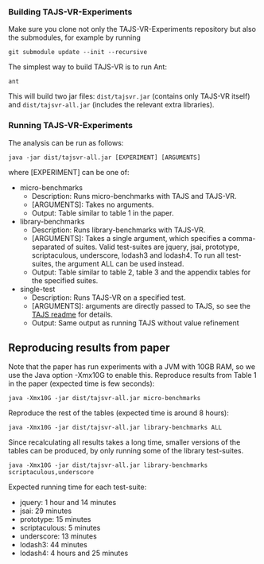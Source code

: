 ### Building TAJS-VR-Experiments

Make sure you clone not only the TAJS-VR-Experiments repository but also the submodules, for example by running
```
git submodule update --init --recursive
``` 

The simplest way to build TAJS-VR is to run Ant:
```
ant
```
This will build two jar files: `dist/tajsvr.jar` (contains only TAJS-VR itself) and `dist/tajsvr-all.jar` (includes the relevant extra libraries).

### Running TAJS-VR-Experiments
The analysis can be run as follows:
```
java -jar dist/tajsvr-all.jar [EXPERIMENT] [ARGUMENTS]
```
where [EXPERIMENT] can be one of:
 - micro-benchmarks
    - Description: Runs micro-benchmarks with TAJS and TAJS-VR.
    - [ARGUMENTS]: Takes no arguments. 
    - Output: Table similar to table 1 in the paper.
 - library-benchmarks
    - Description: Runs library-benchmarks with TAJS-VR.
    - [ARGUMENTS]: Takes a single argument, which specifies a comma-separated of suites. Valid test-suites are 
    jquery, jsai, prototype, scriptaculous, underscore, lodash3 and lodash4. To run all test-suites, the argument ALL can be used instead.
    - Output: Table similar to table 2, table 3 and the appendix tables for the specified suites.   
 - single-test
    - Description: Runs TAJS-VR on a specified test.
    - [ARGUMENTS]: arguments are directly passed to TAJS, so see the [TAJS readme](submodules/tajs_vr/README.md) for details.
    - Output: Same output as running TAJS without value refinement

## Reproducing results from paper
Note that the paper has run experiments with a JVM with 10GB RAM, so we use the Java option -Xmx10G to enable this.
Reproduce results from Table 1 in the paper (expected time is few seconds):
```
java -Xmx10G -jar dist/tajsvr-all.jar micro-benchmarks
```

Reproduce the rest of the tables (expected time is around 8 hours):
```
java -Xmx10G -jar dist/tajsvr-all.jar library-benchmarks ALL
```

Since recalculating all results takes a long time, smaller versions of the tables can be produced, by only running some of the library test-suites.
```
java -Xmx10G -jar dist/tajsvr-all.jar library-benchmarks scriptaculous,underscore
```

Expected running time for each test-suite:
 - jquery: 1 hour and 14 minutes
 - jsai: 29 minutes
 - prototype: 15 minutes
 - scriptaculous: 5 minutes
 - underscore: 13 minutes
 - lodash3: 44 minutes
 - lodash4: 4 hours and 25 minutes